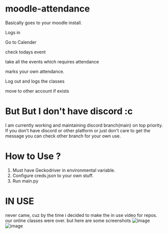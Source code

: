 # moodle-attendance
Basically goes to your moodle install.

Logs in 

Go to Calender 

check todays event 

take all the events which requires attendance 

marks your own attendance.

Log out and logs the classes

move to other account if exists

# But But I don't have discord :c 
I am currently working and maintaining discord branch(main) on top priority.
If you don't have discord or other platform or just don't care to get the message you can check other branch for your own use.

# How to Use ? 

1. Must have Geckodriver in environmental variable.
2. Configure creds.json to your own stuff.
3. Run main.py

# IN USE
never came, cuz by the time i decided to make the in use video for repos. our online classes were over. but here are some screenshots
![image](https://user-images.githubusercontent.com/45149585/167004116-6e51b9a5-ca4e-4c8a-9a3e-3a6de39726b9.png)
![image](https://user-images.githubusercontent.com/45149585/167004260-83250ebd-b9fa-4267-bdab-10d6e4629046.png)


